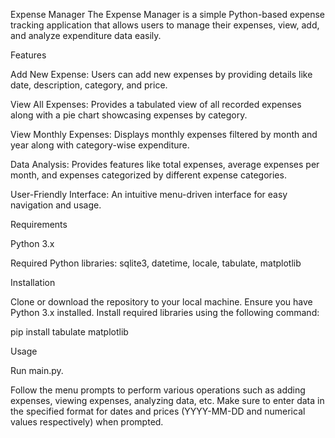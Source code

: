Expense Manager
The Expense Manager is a simple Python-based expense tracking application that allows users to manage their expenses, view, add, and analyze expenditure data easily.

Features

Add New Expense: Users can add new expenses by providing details like date, description, category, and price.

View All Expenses: Provides a tabulated view of all recorded expenses along with a pie chart showcasing expenses by category.

View Monthly Expenses: Displays monthly expenses filtered by month and year along with category-wise expenditure.

Data Analysis: Provides features like total expenses, average expenses per month, and expenses categorized by different expense categories.

User-Friendly Interface: An intuitive menu-driven interface for easy navigation and usage.

Requirements

Python 3.x

Required Python libraries: sqlite3, datetime, locale, tabulate, matplotlib

Installation

Clone or download the repository to your local machine.
Ensure you have Python 3.x installed.
Install required libraries using the following command:

pip install tabulate matplotlib

Usage

Run main.py.

Follow the menu prompts to perform various operations such as adding expenses, viewing expenses, analyzing data, etc.
Make sure to enter data in the specified format for dates and prices (YYYY-MM-DD and numerical values respectively) when prompted.
